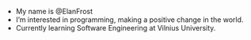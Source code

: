 - My name is @ElanFrost
- I’m interested in programming, making a positive change in the world.
- Currently learning Software Engineering at Vilnius University.
